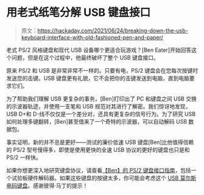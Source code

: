 # 用老式纸笔分解 USB 键盘接口

> 原文：<https://hackaday.com/2021/06/24/breaking-down-the-usb-keyboard-interface-with-old-fashioned-pen-and-paper/>

老式 PS/2 风格键盘和现代 USB 设备哪个更适合玩游戏？[Ben Eater]开始回答这个问题，但是在这个过程中，他最终破坏了整个 USB 键盘接口。

原来 PS/2 和 USB 是非常非常不一样的。只要有电，PS/2 键盘会在您每次按键时发送您的击键。USB 键盘更有礼貌，它不会把你的击键发送到电脑，直到电脑要求它们。

为了帮助我们理解 USB 更复杂的事务，[Ben]打印出了 PC 和键盘之间 USB 交换的示波器轨迹，并使用一支笔和 USB 规范对其进行了解密。我们惊讶地发现，USB D+和 D-线不仅仅是一个差分对，还具有更复杂的信号行为。为了研究 USB 如何处理多键翻转，[Ben]甚至借来了一个奇特的示波器，可以自动解码 USB 数据包。

事实证明，新的并不总是更好——测试的廉价低速 USB 键盘[Ben]比他值得信赖的 PS/2 型号慢得多，即使是使用更快的全速 USB 协议的更好的键盘也只是和 PS/2 一样快。

如果你想更深入地研究键盘协议，请查看[【Ben】的 PS/2 键盘接口指南](https://hackaday.com/2021/03/11/decoding-the-ps-2-keyboard-protocol-using-good-old-fashioned-hardware/)，包括一个试验板硬件解码器。如果这些键盘的按键太多，你可能会考虑这个 [USB 莫尔斯电码键盘](https://hackaday.com/2017/01/25/tiny-morse-code-usb-keyboard/)。感谢彼得·马丁的提示！